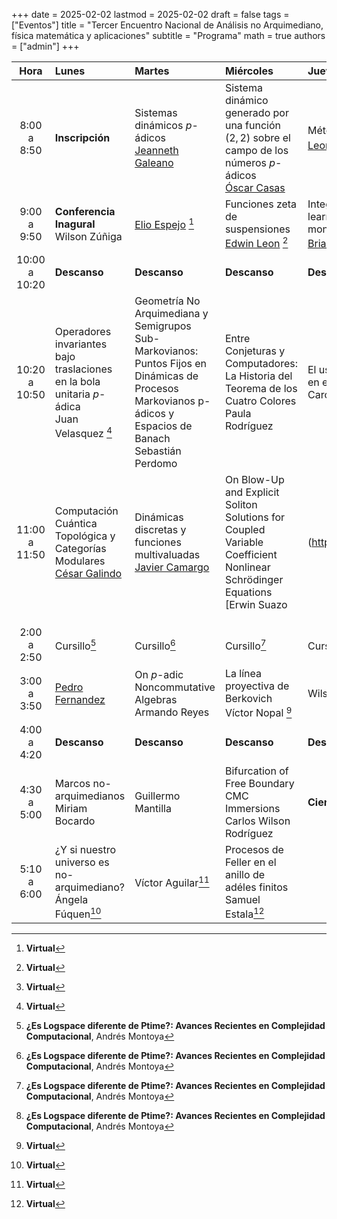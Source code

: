+++
date      = 2025-02-02
lastmod   = 2025-02-02
draft     = false
tags      = ["Eventos"]
title     = "Tercer Encuentro Nacional de Análisis no Arquimediano, física matemática y aplicaciones"
subtitle  = "Programa"
math      = true
authors   = ["admin"]
+++

Hora         |Lunes       | Martes      | Miércoles   | Jueves
:----------:|:------------|:------------|:------------|:------------
8:00<br>a<br> 8:50  | **Inscripción** | Sistemas dinámicos $p$-ádicos <br> [Jeanneth Galeano](http://www.hermes.unal.edu.co/pages/Docentes/Docente.jsf?u=jgaleanop) | Sistema dinámico generado por una función $(2,2)$ sobre el campo de los números $p$-ádicos<br> [Óscar Casas](https://matematicas.netlify.app/authors/casas-o/)| Métodos números en $Q_p$ <br> [Leonardo Chacón](https://perfilesycapacidades.javeriana.edu.co/en/persons/leonardo.chacon)
9:00<br>a<br>9:50  | **Conferencia Inagural** <br> Wilson Zúñiga| [Elio Espejo](https://research.nottingham.edu.cn/en/persons/elio-eduardo-espejo-arenas) [^1]| Funciones zeta de suspensiones <br> [Edwin Leon](https://riemann.unizar.es/~eleon/) [^1] | Integrating remote sensing and deep learning for cyanobacterial bloom monitoring <br> [Brian Zambrano](https://sites.google.com/ualberta.ca/ilmee/people/brian-zambrano) [^1]
10:00<br>a<br>10:20 | **Descanso**   |**Descanso**   |**Descanso**   |**Descanso**
10:20<br>a<br>10:50  | Operadores invariantes bajo traslaciones en la bola unitaria $p$-ádica <br> Juan Velasquez [^1] | Geometría No Arquimediana y Semigrupos Sub-Markovianos: Puntos Fijos en Dinámicas de Procesos Markovianos p-ádicos y Espacios de Banach <br> Sebastián Perdomo  | Entre Conjeturas y Computadores: La Historia del Teorema de los Cuatro Colores <br> Paula Rodríguez | El uso de los Autómatas de Guijarros en el estudio de la Teoría de Autómatas  <br> Carolina Mejia 
11:00<br>a<br>11:50  | Computación Cuántica Topológica y Categorías Modulares<br> [César Galindo](https://matematicas.uniandes.edu.co/es/profesores/cesar-neyit-galindo-martinez) | Dinámicas discretas y funciones multivaluadas<br> [Javier Camargo](https://profesores.uis.edu.co/javier-enrique-camargo-garcia-es/) | On Blow-Up and Explicit Soliton Solutions for Coupled Variable Coefficient Nonlinear Schrödinger Equations <br> [Erwin Suazo|(https://faculty.utrgv.edu/erwin.suazo/) | Solución de la ecuación pseudodiferencial de tipo Klein-Gordon $p$-ádica <br> [Ma. Luisa Mendoza](https://research.tec.mx/vivo-tec/display/PID_318191) [^1] 
||||
||||
||||
2:00 <br>a<br>2:50  | Cursillo[^2] | Cursillo[^2] | Cursillo[^2]  | Cursillo[^2]
3:00 <br>a<br> 3:50  | [Pedro Fernandez](https://sites.google.com/view/pedrofernandofernandezespinosa/home) | On $p$-adic Noncommutative Algebras<br> Armando Reyes | La línea proyectiva de Berkovich <br> Víctor Nopal [^1] |Wilson Zuñiga
4:00 <br>a<br>4:20 | **Descanso**   |**Descanso**   |**Descanso**   |**Descanso**
4:30<br>a<br>5:00 |Marcos no-arquimedianos<br> Miriam Bocardo| Guillermo Mantilla| Bifurcation of Free Boundary CMC Immersions<br>Carlos Wilson Rodríguez| **Cierre**
5:10<br>a<br>6:00 | ¿Y si nuestro universo es no-arquimediano? <br> Ángela Fúquen[^1]|Víctor Aguilar[^1]| Procesos de Feller en el anillo de adéles finitos <br>Samuel Estala[^1]|

[^1]: **Virtual**
[^2]: **¿Es Logspace diferente de Ptime?: Avances Recientes en Complejidad Computacional**, Andrés Montoya







